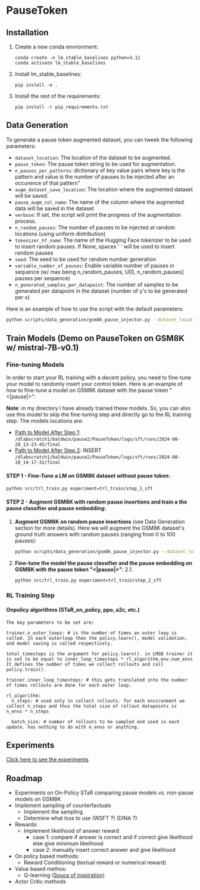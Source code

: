# PauseToken

## Installation

1. Create a new conda envrionment:
    ```
    conda create -n lm_stable_baselines python=3.11
    conda activate lm_stable_baselines
    ````

2. Install lm_stable_baselines:
    ```
    pip install -e .  
    ```
3. Install the rest of the requirements:
    ```
    pip install -r pip_requirements.txt
    ```

<!-- 2. Installing pytorch. I haven't found a version that works for both on runai and on iccluster 🥲 (something with the `trl` library causes problems)so here's my solution:
    - **If you're on Runai**, install the following requirements for torch:
        ```
        pip install -r runai_torch_requirements.txt
        ```
    - **If you're on the iccluster**, install the following requirements for torch:
        ```
        pip install -r torch_requirements.txt
        ``` -->
<!-- 3. Install the rest of the requirements:
    ```
    pip install -r pip_requirements.txt
    ``` -->


## Data Generation

To generate a pause token augmented dataset, you can tweek the following parameters:

- `dataset_location`: The location of the dataset to be augmented.
- `pause_token`: The pause token string to be used for augmentation.
- `n_pauses_per_patterns`:  dictionary of key value pairs where key is the pattern and value is the number of pauses to be injected after an occurence of that pattern"
- `augm_dataset_save_location`: The location where the augmented dataset will be saved.
- `pause_augm_col_name`: The name of the column where the augmented data will be saved in the dataset
- `verbose`: If set, the script will print the progress of the augmentation process.
- `n_random_pauses`: The number of pauses to be injected at random locations (using uniform distribution)
- `tokenizer_hf_name`: The name of the Hugging Face tokenizer to be used to insert random pauses. If None, spaces ' ' will be used to insert random pauses
- `seed`: The seed to be used for random number generation
- `variable_number_of_pauses`: Enable variable number of pauses in sequence (w/ max being n_random_pauses, U[0, n_random_pauses] pauses per sequence)
- `n_generated_samples_per_datapoint`: The number of samples to be generated per datapoint in the dataset (number of y's to be generated per x)

Here is an example of how to use the script with the default parameters:
```bash
python scripts/data_generation/gsm8k_pause_injector.py --dataset_location data/gsm8k_jsonl/gsm8k --pause_token "<|pause|>" --n_pauses_per_patterns '{}' --augm_dataset_save_location data/gsm8k_json/gsm8k_variable_random_pauses --pause_augm_col_name "answer" --verbose --n_random_pauses 100 --tokenizer_hf_name "/dlabscratch1/public/llm_weights/llm_hub/Mistral-7B-v0.1/" --variable_number_of_pauses --n_generated_samples_per_datapoint 1 --verbose --seed 42
```

## Train Models (Demo on PauseToken on GSM8K w/ mistral-7B-v0.1)

### Fine-tuning Models

In order to start your RL training with a decent policy, you need to fine-tune your model to randomly insert your control token. Here is an example of how to fine-tune a model on GSM8K dataset with the pause token "<|pause|>":

**Note**: in my directory I have already trained these models. So, you can also use this model to skip the fine-tuning step and directly go to the RL training step. The models locations are:
- <u>Path to Model After Step 1</u>: `/dlabscratch1/baldwin/pause2/PauseToken/logs/sft/runs/2024-08-28_13-23-45/final`
- <u>Path to Model After Step 2</u>: INSERT `/dlabscratch1/baldwin/pause2/PauseToken/logs/sft/runs/2024-08-28_14-17-32/final`
<!-- - <u>Path to Model After Step 3</u>: INSERT `TODO: INSERT PATH HERE` -->

#### STEP 1 - Fine-Tune a LM on GSM8K dataset without pause token:
```bash
python src/trl_train.py experiment=trl_train/step_1_sft
```

#### STEP 2 - Augment GSM8K with random pause insertions and train a the pause classifier and pause embedding:
1. **Augment GSM8K on random pause insertions** (see Data Generation section for more details). Here we will augment the GSM8K dataset's ground truth answers with random pauses (ranging from 0 to 100 pauses):
    ```bash
    python scripts/data_generation/gsm8k_pause_injector.py --dataset_location data/gsm8k_jsonl/gsm8k --pause_token "<|pause|>" --n_pauses_per_patterns '{}' --augm_dataset_save_location data/gsm8k_json/gsm8k_variable_random_pauses --pause_augm_col_name "answer" --verbose --n_random_pauses 10 --tokenizer_hf_name "/dlabscratch1/public/llm_weights/llm_hub/Mistral-7B-v0.1/" --variable_number_of_pauses --n_generated_samples_per_datapoint 5 --verbose --seed 42
    ```
2. **Fine-tune the model the pause classifier and the pause embedding on GSM8K with the pause token "<|pause|>"**:
2.1. 

    ```bash 
    python src/trl_train.py experiment=trl_train/step_2_sft
    ```
<!-- 
#### STEP 3 - Fine-Tune both the LM and pauseon GSM8K with pause token "<|pause|>":
```bash -->

### RL Training Step


#### Onpolicy algorithms (STaR_on_policy, ppo, a2c, etc.)

```
The key parameters to be set are:

trainer.n_outer_loops: # is the number of times an outer loop is called. In each outerloop then the policy.learn(), model validation, and model saving is called respectively.

total_timesteps is the argument for policy.learn(). in LMSB trainer it is set to be equal to inner_loop_timesteps * rl_algorithm.env.num_envs
It defines the number of times we collect rollouts and call policy.train().

trainer.inner_loop_timesteps: # this gets translated into the number of times rollouts are done for each outer loop. 

rl_algorithm:
  n_steps: # used only in collect rollouts. for each environment we callect n_steps and thus the total size of rollout datapoints is n_envs * n_steps
  
  batch_size: # number of rollouts to be sampled and used in each update. has nothing to do with n_envs or anything. 
```



## Experiments

[Click here to see the experiments](./experiments.md)


## Roadmap
- Experiments on On-Policy STaR comparing pause models vs. non-pause models on GSM8K
- Implement sampling of counterfactuals
    - Implement the sampling
    - Determine what loss to use (WSFT ?) (DINA ?)
- Rewards:
    - Implement likelihood of answer reward
        - case 1: compare if answer is correct and if correct give likelihood else give minimum likelihood
        - case 2: manually insert correct answer and give likelihood
- On policy based methods:
    - Reward Conditioning (textual reward or numerical reward)
- Value based methos:
    - Q-learning ([Souce of inspiration](https://github.com/Sea-Snell/Implicit-Language-Q-Learning))
- Actor Critic methods


